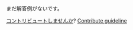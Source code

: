 
まだ解答例がないです。

[コントリビュートしませんか](https://github.com/BFEdev/BFE.dev-solutions/blob/main/quiz/inheritance_ja.md)?  [Contribute guideline](https://github.com/BFEdev/BFE.dev-solutions#how-to-contribute)
